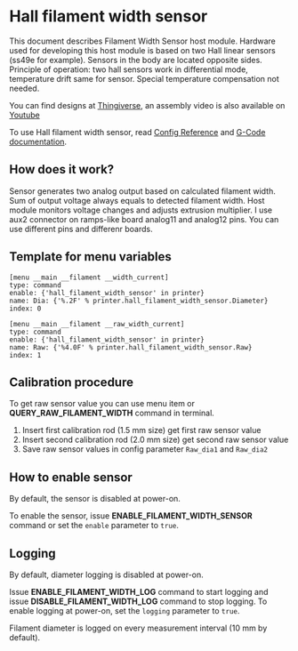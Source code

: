 # Hall filament width sensor

This document describes Filament Width Sensor host module. Hardware used for developing this host module is based on two Hall linear sensors (ss49e for example). Sensors in the body are located opposite sides. Principle of operation: two hall sensors work in differential mode, temperature drift same for sensor. Special temperature compensation not needed.

You can find designs at [Thingiverse](https://www.thingiverse.com/thing:4138933), an assembly video is also available on [Youtube](https://www.youtube.com/watch?v=TDO9tME8vp4)

To use Hall filament width sensor, read [Config Reference](Config_Reference.md#hall_filament_width_sensor) and [G-Code documentation](G-Codes.md#hall_filament_width_sensor).

## How does it work?

Sensor generates two analog output based on calculated filament width. Sum of output voltage always equals to detected filament width. Host module monitors voltage changes and adjusts extrusion multiplier. I use aux2 connector on ramps-like board analog11 and analog12 pins. You can use different pins and differenr boards.

## Template for menu variables

```
[menu __main __filament __width_current]
type: command
enable: {'hall_filament_width_sensor' in printer}
name: Dia: {'%.2F' % printer.hall_filament_width_sensor.Diameter}
index: 0

[menu __main __filament __raw_width_current]
type: command
enable: {'hall_filament_width_sensor' in printer}
name: Raw: {'%4.0F' % printer.hall_filament_width_sensor.Raw}
index: 1
```

## Calibration procedure

To get raw sensor value you can use menu item or **QUERY_RAW_FILAMENT_WIDTH** command in terminal.

1. Insert first calibration rod (1.5 mm size) get first raw sensor value
1. Insert second calibration rod (2.0 mm size) get second raw sensor value
1. Save raw sensor values in config parameter `Raw_dia1` and `Raw_dia2`

## How to enable sensor

By default, the sensor is disabled at power-on.

To enable the sensor, issue **ENABLE_FILAMENT_WIDTH_SENSOR** command or set the `enable` parameter to `true`.

## Logging

By default, diameter logging is disabled at power-on.

Issue **ENABLE_FILAMENT_WIDTH_LOG** command to start logging and issue **DISABLE_FILAMENT_WIDTH_LOG** command to stop logging. To enable logging at power-on, set the `logging` parameter to `true`.

Filament diameter is logged on every measurement interval (10 mm by default).
